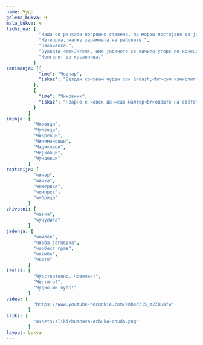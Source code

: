 ```yaml
---
name: Чудо
golema_bukva: Ч
mala_bukva: ч
lichi_na: [
            "Чаша со рачката погрешно ставена, па мораш постојано да ја држиш за да не падне.",
            "Четворка, малку зарамнета на рабовите.",
            "Закачалка.",
            "Буквата <em>Ј</em>, ама јадичето се качило угоре по конецот.",
            "Ченгелот во касапница."
          ]
zanimanja: [{
            "ime": "Чевлар",
            "iskaz": "Везден сонувам чуден сон &ndash;<br>сум измислил челичен ѓон!"
          },
          {
            "ime": "Чиновник",
            "iskaz": "Поарно е човек да меша малтер<br>одошто на светот да гледа низ шалтер!"
          }
        ]
iminja: [
          "Чоревци",
          "Чупевци",
          "Чокревци",
          "Чилимановци",
          "Чадиковци",
          "Чејковци",
          "Чундевци"
        ]
rastenija: [
          "чинар",
          "чичка",
          "чемерика",
          "чемпрес",
          "чубрица"
        ]
zhivotni: [
          "чавка",
          "чучулига"
        ]
jadenja: [
          "чомлек",
          "чорба јагнешка",
          "чорбест грав",
          "чкембе",
          "чкето"
        ]
izvici: [
          "Чувствително, човечки!",
          "Честито!",
          "Чудно ми чудо!"
        ]
videa: [
          "https://www.youtube-nocookie.com/embed/1S_m2ZHua7w"
        ]
sliki: [
          "assets/sliki/bushava-azbuka-chudo.png"
        ]
layout: bukva
---
```

